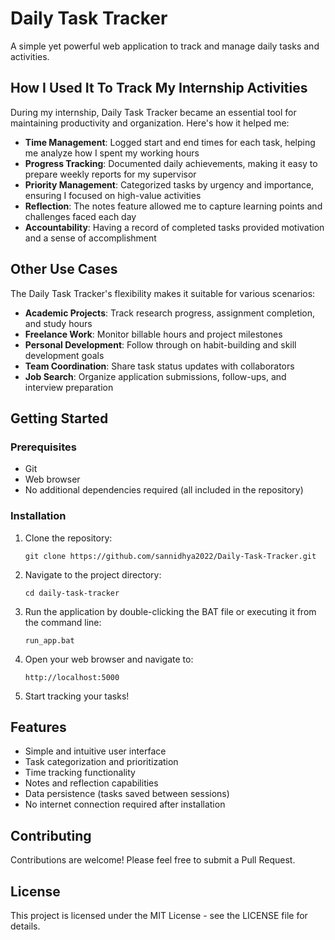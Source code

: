 # Daily Task Tracker

A simple yet powerful web application to track and manage daily tasks and activities.

## How I Used It To Track My Internship Activities

During my internship, Daily Task Tracker became an essential tool for maintaining productivity and organization. Here's how it helped me:

- **Time Management**: Logged start and end times for each task, helping me analyze how I spent my working hours
- **Progress Tracking**: Documented daily achievements, making it easy to prepare weekly reports for my supervisor
- **Priority Management**: Categorized tasks by urgency and importance, ensuring I focused on high-value activities
- **Reflection**: The notes feature allowed me to capture learning points and challenges faced each day
- **Accountability**: Having a record of completed tasks provided motivation and a sense of accomplishment

## Other Use Cases

The Daily Task Tracker's flexibility makes it suitable for various scenarios:

- **Academic Projects**: Track research progress, assignment completion, and study hours
- **Freelance Work**: Monitor billable hours and project milestones
- **Personal Development**: Follow through on habit-building and skill development goals
- **Team Coordination**: Share task status updates with collaborators
- **Job Search**: Organize application submissions, follow-ups, and interview preparation

## Getting Started

### Prerequisites

- Git
- Web browser
- No additional dependencies required (all included in the repository)

### Installation

1. Clone the repository:
   ```
   git clone https://github.com/sannidhya2022/Daily-Task-Tracker.git
   ```

2. Navigate to the project directory:
   ```
   cd daily-task-tracker
   ```

3. Run the application by double-clicking the BAT file or executing it from the command line:
   ```
   run_app.bat
   ```

4. Open your web browser and navigate to:
   ```
   http://localhost:5000
   ```

5. Start tracking your tasks!

## Features

- Simple and intuitive user interface
- Task categorization and prioritization
- Time tracking functionality
- Notes and reflection capabilities
- Data persistence (tasks saved between sessions)
- No internet connection required after installation

## Contributing

Contributions are welcome! Please feel free to submit a Pull Request.

## License

This project is licensed under the MIT License - see the LICENSE file for details.
